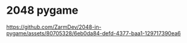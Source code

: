 # 2048 pygame
https://github.com/ZarmDev/2048-in-pygame/assets/80705328/6eb0da84-defd-4377-baa1-129717390ea6
